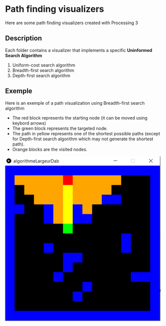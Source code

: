 # Path finding visualizers
 Here are some path finding visualizers created with Processing 3

## Description
Each folder contains a visualizer that implements a specific **Uninformed Search Algorithm**

1. Uniform-cost search algorithm
2. Breadth-first search algorithm
3. Depth-first search algorithm


## Exemple

Here is an exemple of a path visualization using Breadth-first search algorithm

* The red block represents the starting node (it can be moved using keybord arrows)
* The green block represents the targeted node.
* The path in yellow represents one of the shortest possible paths (except for Depth-first search algorithm which may not generate the shortest path).
* Orange blocks are the visited nodes.

![Breadth-first-visualizer](/algorithmeLargeurDab/exemple.png)
